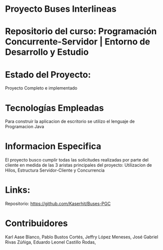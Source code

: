 # Proyecto Buses Interlineas

# Repositorio del curso: Programación Concurrente-Servidor | Entorno de Desarrollo y Estudio

# Estado del Proyecto:
Proyecto Completo e implementado

# Tecnologías Empleadas
Para construir la aplicacion de escritorio se utilizo el lenguaje de Programacion Java



# Informacion Especifica
El proyecto busco cumplir todas las solicitudes realizadas por parte del cliente en medida de las 3 aristas principales del proyecto: Utilizacion de Hilos, Estructura Servidor-Cliente y Concurrencia



# Links:

Repositorio: https://github.com/Kaserhit/Buses-PGC


# Contribuidores

Karl Aase Blanco,
Pablo Bustos Cortés,
Jeffry López Meneses,
José Gabriel Rivas Zúñiga,
Eduardo Leonel Castillo Rodas,
